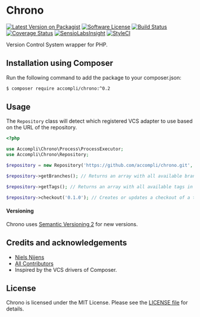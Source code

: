 # Chrono

[![Latest Version on Packagist][ico-version]][link-version]
[![Software License][ico-license]][link-license]
[![Build Status][ico-build]][link-build]
[![Coverage Status][ico-coverage]][link-coverage]
[![SensioLabsInsight][ico-security]][link-security]
[![StyleCI][ico-code-style]][link-code-style]

Version Control System wrapper for PHP.

## Installation using Composer

Run the following command to add the package to your composer.json:

``` bash
$ composer require accompli/chrono:^0.2
```

## Usage
The `Repository` class will detect which registered VCS adapter to use based on the URL of the repository.

```php
<?php

use Accompli\Chrono\Process\ProcessExecutor;
use Accompli\Chrono\Repository;

$repository = new Repository('https://github.com/accompli/chrono.git', '/vcs/checkout/directory', new ProcessExecutor());

$repository->getBranches(); // Returns an array with all available branches in the repository.

$repository->getTags(); // Returns an array with all available tags in the repository.

$repository->checkout('0.1.0'); // Creates or updates a checkout of a tag or branch in the repository directory.

```

#### Versioning
Chrono uses [Semantic Versioning 2][link-semver] for new versions.

## Credits and acknowledgements

- [Niels Nijens][link-author]
- [All Contributors][link-contributors]
- Inspired by the VCS drivers of Composer.

## License

Chrono is licensed under the MIT License. Please see the [LICENSE file][link-license] for details.

[ico-version]: https://img.shields.io/packagist/v/accompli/chrono.svg
[ico-license]: https://img.shields.io/badge/license-MIT-brightgreen.svg
[ico-build]: https://travis-ci.org/accompli/chrono.svg?branch=master
[ico-coverage]: https://coveralls.io/repos/accompli/chrono/badge.svg?branch=master
[ico-security]: https://img.shields.io/sensiolabs/i/d0233585-0d0c-474c-ab9f-e35a7e5199c7.svg
[ico-code-style]: https://styleci.io/repos/45839394/shield?style=flat

[link-version]: https://packagist.org/packages/accompli/chrono
[link-license]: LICENSE.md
[link-build]: https://travis-ci.org/accompli/chrono
[link-coverage]: https://coveralls.io/r/accompli/chrono?branch=master
[link-security]: https://insight.sensiolabs.com/projects/d0233585-0d0c-474c-ab9f-e35a7e5199c7
[link-code-style]: https://styleci.io/repos/45839394
[link-semver]: http://semver.org/
[link-author]: https://github.com/niels-nijens
[link-contributors]: https://github.com/accompli/chrono/contributors
